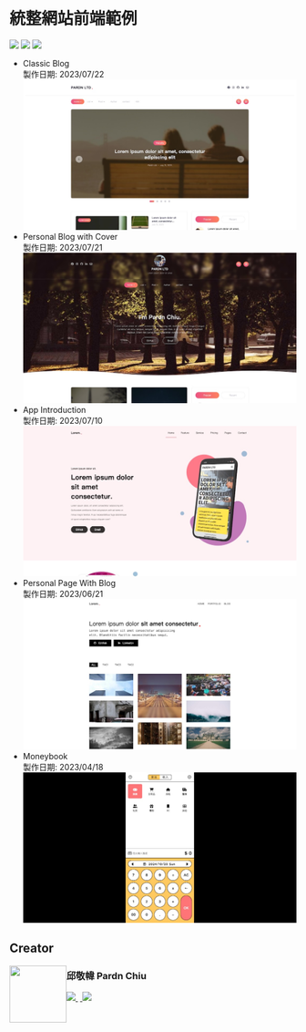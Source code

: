 
# 統整網站前端範例

![](https://img.shields.io/github/repo-size/pardnchiu/web-template?label=size&color=bb4444) ![](https://img.shields.io/github/license/pardnchiu/web-template?label=license&color=44bb44) ![](https://img.shields.io/badge/creator-邱敬幃-4444bb)

- Classic Blog<br>
    製作日期: 2023/07/22
    [![](./image/20230722.jpg)](https://pardnchiu.github.io/web-template/target/20230722)
- Personal Blog with Cover<br>
    製作日期: 2023/07/21
    [![](./image/20230721.jpg)](https://pardnchiu.github.io/web-template/target/20230721)
- App Introduction<br>
    製作日期: 2023/07/10
    [![](./image/20230710.jpg)](https://pardnchiu.github.io/web-template/target/20230710)
- Personal Page With Blog<br>
    製作日期: 2023/06/21
    [![](./image/20230621.jpg)](https://pardnchiu.github.io/web-template/target/20230621)
- Moneybook<br>
    製作日期: 2023/04/18
    [![](./image/20230418.jpg)](https://pardnchiu.github.io/web-template/target/20230418) 

## Creator

<a href="https://pardn.io">
<img src="https://pardn.io/image/head-s.jpg" align="left" width="100" height="100">
</a>

### 邱敬幃 Pardn Chiu

<a href="mailto:dev@pardn.io">
  <img src="https://pardn.io/image/mail.svg">
</a>&nbsp<a href="https://linkedin.com/in/pardnchiu">
  <img src="https://skillicons.dev/icons?i=linkedin">
</a>
